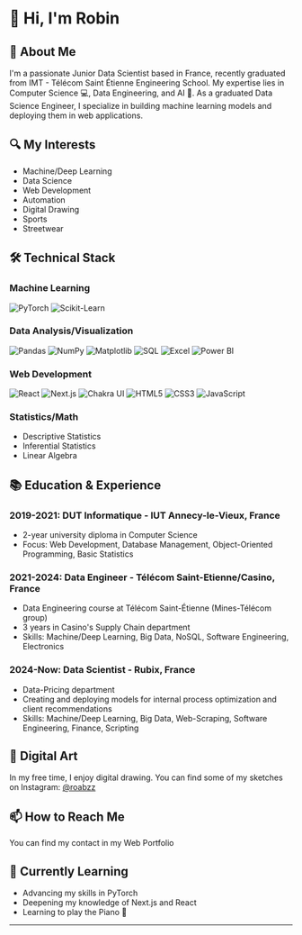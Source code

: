 # 👋 Hi, I'm Robin

## 🚀 About Me
I'm a passionate Junior Data Scientist based in France, recently graduated from IMT - Télécom Saint Étienne Engineering School. My expertise lies in Computer Science 💻, Data Engineering, and AI 🧠. 
As a graduated Data Science Engineer, I specialize in building machine learning models and deploying them in web applications.

## 🔍 My Interests
- Machine/Deep Learning
- Data Science
- Web Development
- Automation
- Digital Drawing
- Sports
- Streetwear

## 🛠 Technical Stack

### Machine Learning
![PyTorch](https://img.shields.io/badge/-PyTorch-EE4C2C?style=flat-square&logo=pytorch&logoColor=white)
![Scikit-Learn](https://img.shields.io/badge/-Scikit--Learn-F7931E?style=flat-square&logo=scikit-learn&logoColor=white)

### Data Analysis/Visualization
![Pandas](https://img.shields.io/badge/-Pandas-150458?style=flat-square&logo=pandas&logoColor=white)
![NumPy](https://img.shields.io/badge/-NumPy-013243?style=flat-square&logo=numpy&logoColor=white)
![Matplotlib](https://img.shields.io/badge/-Matplotlib-11557c?style=flat-square)
![SQL](https://img.shields.io/badge/-SQL-4479A1?style=flat-square&logo=mysql&logoColor=white)
![Excel](https://img.shields.io/badge/-Excel-217346?style=flat-square&logo=microsoft-excel&logoColor=white)
![Power BI](https://img.shields.io/badge/-Power%20BI-F2C811?style=flat-square&logo=power-bi&logoColor=black)


### Web Development
![React](https://img.shields.io/badge/-React-61DAFB?style=flat-square&logo=react&logoColor=black)
![Next.js](https://img.shields.io/badge/-Next.js-000000?style=flat-square&logo=next.js&logoColor=white)
![Chakra UI](https://img.shields.io/badge/-Chakra%20UI-319795?style=flat-square&logo=chakra-ui&logoColor=white)
![HTML5](https://img.shields.io/badge/-HTML5-E34F26?style=flat-square&logo=html5&logoColor=white)
![CSS3](https://img.shields.io/badge/-CSS3-1572B6?style=flat-square&logo=css3&logoColor=white)
![JavaScript](https://img.shields.io/badge/-JavaScript-F7DF1E?style=flat-square&logo=javascript&logoColor=black)

### Statistics/Math
- Descriptive Statistics
- Inferential Statistics
- Linear Algebra

## 📚 Education & Experience

### 2019-2021: DUT Informatique - IUT Annecy-le-Vieux, France
- 2-year university diploma in Computer Science
- Focus: Web Development, Database Management, Object-Oriented Programming, Basic Statistics

### 2021-2024: Data Engineer - Télécom Saint-Etienne/Casino, France
- Data Engineering course at Télécom Saint-Étienne (Mines-Télécom group)
- 3 years in Casino's Supply Chain department
- Skills: Machine/Deep Learning, Big Data, NoSQL, Software Engineering, Electronics

### 2024-Now: Data Scientist - Rubix, France
- Data-Pricing department
- Creating and deploying models for internal process optimization and client recommendations
- Skills: Machine/Deep Learning, Big Data, Web-Scraping, Software Engineering, Finance, Scripting

## 🎨 Digital Art
In my free time, I enjoy digital drawing. You can find some of my sketches on Instagram: [@roabzz](https://www.instagram.com/roabzz)

## 📫 How to Reach Me
You can find my contact in my Web Portfolio

## 🌱 Currently Learning
- Advancing my skills in PyTorch
- Deepening my knowledge of Next.js and React
- Learning to play the Piano 🎹

---
